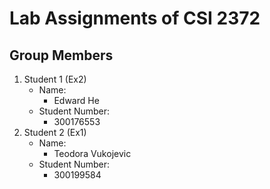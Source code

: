 # Lab Assignments of CSI 2372

## Group Members
1. Student 1 (Ex2)
    * Name:
        - Edward He
    * Student Number:
        - 300176553
2. Student 2 (Ex1)
    * Name:
        - Teodora Vukojevic
    * Student Number:
        - 300199584